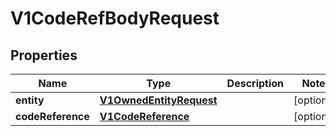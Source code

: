 
# V1CodeRefBodyRequest

## Properties
Name | Type | Description | Notes
------------ | ------------- | ------------- | -------------
**entity** | [**V1OwnedEntityRequest**](V1OwnedEntityRequest.md) |  |  [optional]
**codeReference** | [**V1CodeReference**](V1CodeReference.md) |  |  [optional]



